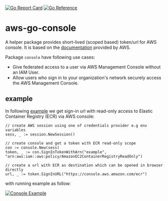 [![Go Report Card](https://goreportcard.com/badge/github.com/ozaaar/aws-go-console)](https://goreportcard.com/report/github.com/ozaaar/aws-go-console)
[![Go Reference](https://pkg.go.dev/badge/github.com/ozaaar/aws-go-console.svg)](https://pkg.go.dev/github.com/ozaaar/aws-go-console)

# aws-go-console
A helper package provides short-lived (scoped based) token/url for AWS console. It is based on the [documentation](https://docs.aws.amazon.com/IAM/latest/UserGuide/id_roles_providers_enable-console-custom-url.html) provided by AWS.

Package `console` have following use cases:
- Give federated access to a user via AWS Management Console without an IAM User.
- Allow users who sign in to your organization's network securely access the AWS Management Console.

## example
In following [example](example/example.go) we get sign-in url with read-only access to Elastic Container Registry (ECR) via AWS console:
```
// create AWS session using one of credentials provider e.g env variables
sess, _ := session.NewSession()

// create console and get a token with ECR read-only scope
con := console.New(sess)
token, _ := con.SignInTokenWithArn("example", "arn:aws:iam::aws:policy/AmazonEC2ContainerRegistryReadOnly")

// create a url with ECR as destination which can be opened in browser directly
url, _ := token.SignInURL("https://console.aws.amazon.com/ecr")
```

with running example as follow:

[![Console Example](https://img.youtube.com/vi/0wdf8jhNhDE/0.jpg)](https://www.youtube.com/watch?v=0wdf8jhNhDE)
